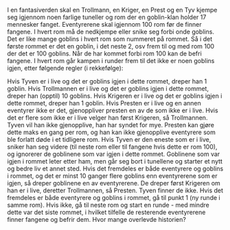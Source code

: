 I en fantasiverden skal en Trollmann, en Kriger, en Prest og en Tyv kjempe seg igjennom noen farlige tuneller og rom der en goblin-klan holder 17 mennesker fanget. Eventyrerene skal igjennom 100 rom før de finner fangene. I hvert rom må de nedkjempe eller snike seg forbi onde goblins. Det er like mange goblins i hvert rom som nummeret på rommet. Så i det første rommet er det en goblin, i det neste 2, osv frem til og med rom 100 der det er 100 goblins. Når de har kommet forbi rom 100 kan de befri fangene. I hvert rom går kampen i runder frem til det ikke er noen goblins igjen, etter følgende regler (i rekkefølge):

Hvis Tyven er i live og det er goblins igjen i dette rommet, dreper han 1 goblin.
Hvis Trollmannen er i live og det er goblins igjen i dette rommet, dreper han (opptil) 10 goblins.
Hvis Krigeren er i live og det er goblins igjen i dette rommet, dreper han 1 goblin.
Hvis Presten er i live og en annen eventyrer ikke er det, gjenoppliver presten en av de som ikke er i live. Hvis det er flere som ikke er i live velger han først Krigeren, så Trollmannen. Tyven vil han ikke gjenopplive, han har syndet for mye. Presten kan gjøre dette maks en gang per rom, og han kan ikke gjenopplive eventyrere som ble forlatt døde i et tidligere rom.
Hvis Tyven er den eneste som er i live, sniker han seg videre (til neste rom eller til fangene hvis dette er rom 100), og ignorerer de goblinene som var igjen i dette rommet. Goblinene som var igjen i rommet leter etter ham, men går seg bort i tunellene og starter et nytt og bedre liv et annet sted.
Hvis det fremdeles er både eventyrere og goblins i rommet, og det er minst 10 ganger flere goblins enn eventyrerene som er igjen, så dreper goblinene en av eventyrerene. De dreper først Krigeren om han er i live, deretter Trollmannen, så Presten. Tyven finner de ikke.
Hvis det fremdeles er både eventyrere og goblins i rommet, gå til punkt 1 (ny runde i samme rom). Hvis ikke, gå til neste rom og start en runde - med mindre dette var det siste rommet, i hvilket tilfelle de resterende eventyrerene finner fangene og befrir dem.
Hvor mange overlevde historien?